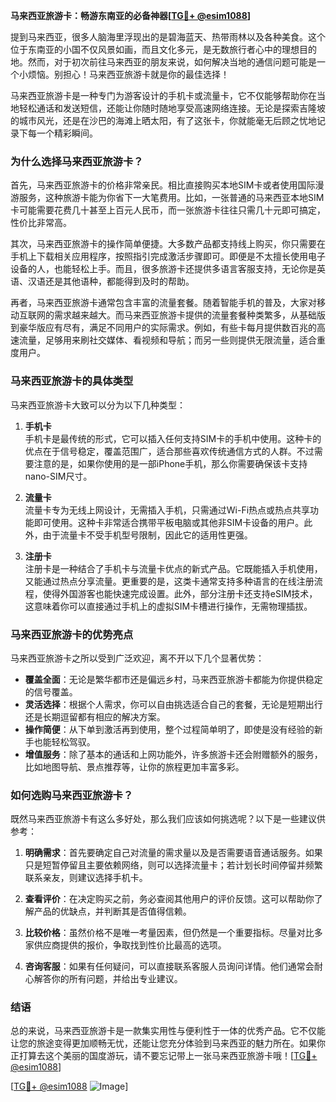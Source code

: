 **马来西亚旅游卡：畅游东南亚的必备神器[[TG💪+ @esim1088](https://t.me/s/esim1088)]**

提到马来西亚，很多人脑海里浮现出的是碧海蓝天、热带雨林以及各种美食。这个位于东南亚的小国不仅风景如画，而且文化多元，是无数旅行者心中的理想目的地。然而，对于初次前往马来西亚的朋友来说，如何解决当地的通信问题可能是一个小烦恼。别担心！马来西亚旅游卡就是你的最佳选择！

马来西亚旅游卡是一种专门为游客设计的手机卡或流量卡，它不仅能够帮助你在当地轻松通话和发送短信，还能让你随时随地享受高速网络连接。无论是探索吉隆坡的城市风光，还是在沙巴的海滩上晒太阳，有了这张卡，你就能毫无后顾之忧地记录下每一个精彩瞬间。

### **为什么选择马来西亚旅游卡？**

首先，马来西亚旅游卡的价格非常亲民。相比直接购买本地SIM卡或者使用国际漫游服务，这种旅游卡能为你省下一大笔费用。比如，一张普通的马来西亚本地SIM卡可能需要花费几十甚至上百元人民币，而一张旅游卡往往只需几十元即可搞定，性价比非常高。

其次，马来西亚旅游卡的操作简单便捷。大多数产品都支持线上购买，你只需要在手机上下载相关应用程序，按照指引完成激活步骤即可。即便是不太擅长使用电子设备的人，也能轻松上手。而且，很多旅游卡还提供多语言客服支持，无论你是英语、汉语还是其他语种，都能得到及时的帮助。

再者，马来西亚旅游卡通常包含丰富的流量套餐。随着智能手机的普及，大家对移动互联网的需求越来越大。而马来西亚旅游卡提供的流量套餐种类繁多，从基础版到豪华版应有尽有，满足不同用户的实际需求。例如，有些卡每月提供数百兆的高速流量，足够用来刷社交媒体、看视频和导航；而另一些则提供无限流量，适合重度用户。

### **马来西亚旅游卡的具体类型**

马来西亚旅游卡大致可以分为以下几种类型：

1. **手机卡**  
   手机卡是最传统的形式，它可以插入任何支持SIM卡的手机中使用。这种卡的优点在于信号稳定，覆盖范围广，适合那些喜欢传统通信方式的人群。不过需要注意的是，如果你使用的是一部iPhone手机，那么你需要确保该卡支持nano-SIM尺寸。

2. **流量卡**  
   流量卡专为无线上网设计，无需插入手机，只需通过Wi-Fi热点或热点共享功能即可使用。这种卡非常适合携带平板电脑或其他非SIM卡设备的用户。此外，由于流量卡不受手机型号限制，因此它的适用性更强。

3. **注册卡**  
   注册卡是一种结合了手机卡与流量卡优点的新式产品。它既能插入手机使用，又能通过热点分享流量。更重要的是，这类卡通常支持多种语言的在线注册流程，使得外国游客也能快速完成设置。此外，部分注册卡还支持eSIM技术，这意味着你可以直接通过手机上的虚拟SIM卡槽进行操作，无需物理插拔。

### **马来西亚旅游卡的优势亮点**

马来西亚旅游卡之所以受到广泛欢迎，离不开以下几个显著优势：

- **覆盖全面**：无论是繁华都市还是偏远乡村，马来西亚旅游卡都能为你提供稳定的信号覆盖。
- **灵活选择**：根据个人需求，你可以自由挑选适合自己的套餐，无论是短期出行还是长期逗留都有相应的解决方案。
- **操作简便**：从下单到激活再到使用，整个过程简单明了，即使是没有经验的新手也能轻松驾驭。
- **增值服务**：除了基本的通话和上网功能外，许多旅游卡还会附赠额外的服务，比如地图导航、景点推荐等，让你的旅程更加丰富多彩。

### **如何选购马来西亚旅游卡？**

既然马来西亚旅游卡有这么多好处，那么我们应该如何挑选呢？以下是一些建议供参考：

1. **明确需求**：首先要确定自己对流量的需求量以及是否需要语音通话服务。如果只是短暂停留且主要依赖网络，则可以选择流量卡；若计划长时间停留并频繁联系亲友，则建议选择手机卡。

2. **查看评价**：在决定购买之前，务必查阅其他用户的评价反馈。这可以帮助你了解产品的优缺点，并判断其是否值得信赖。

3. **比较价格**：虽然价格不是唯一考量因素，但仍然是一个重要指标。尽量对比多家供应商提供的报价，争取找到性价比最高的选项。

4. **咨询客服**：如果有任何疑问，可以直接联系客服人员询问详情。他们通常会耐心解答你的所有问题，并给出专业建议。

### **结语**

总的来说，马来西亚旅游卡是一款集实用性与便利性于一体的优秀产品。它不仅能让您的旅途变得更加顺畅无忧，还能让您充分体验到马来西亚的魅力所在。如果你正打算去这个美丽的国度游玩，请不要忘记带上一张马来西亚旅游卡哦！[[TG💪+ @esim1088](https://t.me/s/esim1088)]

[[TG💪+ @esim1088](https://t.me/s/esim1088) ![Image](https://i.postimg.cc/4NQfJmqS/Snipaste-2025-05-13-00-14-12.png)]